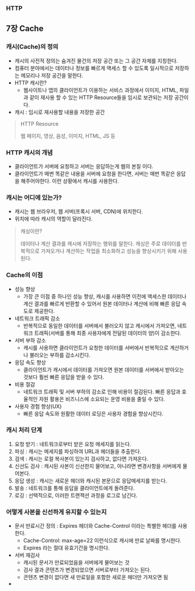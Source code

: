 ### HTTP

## 7장 Cache

### 캐시(Cache)의 정의

- 캐시의 사전적 정의는 숨겨진 물건의 저장 공간 또는 그 공간 자체를 지칭한다.
- 컴퓨터 분야에서는 데이터나 정보를 빠르게 액세스 할 수 있도록 일시적으로 저장하는 메모리나 저장 공간을 말한다.
- HTTP 캐시란?
  - 웹사이트나 앱의 클라이언트가 이용하는 서비스 과정에서 이미지, HTML, 파일과 같이 재사용 할 수 있는 HTTP Resource들을 임시로 보관되는 저장 공간이다.
- 캐시 : 임시로 재사용할 내용을 저장한 공간

> HTTP Resource
>
> 웹 페이지, 영상, 음성, 이미지, HTML, JS 등

### HTTP 캐시의 개념

- 클라이언트가 서버에 요청하고 서버는 응답하는게 웹의 본질 이다.
- 클라이언트가 매번 똑같은 내용을 서버에 요청을 한다면, 서버는 매번 똑같은 응답을 해주어야한다. 이런 상황에서 캐시를 사용한다.

### 캐시는 어디에 있는가?

- 캐시는 웹 브라우저, 웹 서버(프록시 서버, CDN)에 위치한다.
- 위치에 따라 캐시의 역할이 달라진다.

> 캐싱이란?
>
> 데이터나 계산 결과를 캐시에 저장하는 행위를 말한다. 캐싱은 주로 데이터를 반복적으로 가져오거나 계산하는 작업을 최소화하고 성능을 향상시키기 위해 사용된다.

### Cache의 이점

- 성능 향상
  - 가장 큰 이점 중 하나인 성능 향상, 캐시를 사용하면 이전에 액세스한 데이터나 계산 결과를 빠르게 반환할 수 있어서 원본 데이터나 계산에 비해 빠른 응답 속도로 제공한다.
- 네트워크 트래픽 감소
  - 반복적으로 동일한 데이터를 서버에서 불러오지 않고 캐시에서 가져오면, 네트워크 트래픽(서버를 통해 최종 사용자에게 전달된 데이터의 양)이 감소한다.
- 서버 부하 감소
  - 캐시를 사용하면 클라이언트가 요청한 데이터를 서버에서 반복적으로 계산하거나 불러오는 부하를 감소시킨다.
- 응답 속도 향상
  - 클라이언트가 캐시에서 데이터를 가져오면 원본 데이터를 서버에서 받아오는 것보다 훨씬 빠른 응답을 받을 수 있다.
- 비용 절감
  - 네트워크 트래픽 및 서버 부하의 감소로 인해 비용이 절감된다. 빠른 응답과 효율적인 자원 활용은 비즈니스에 소요되는 운영 비용을 줄일 수 있다.
- 사용자 경험 향상(UX)
  - 빠른 응답 속도와 원활한 데이터 로딩은 사용자 경험을 향상시킨다.

### 캐시 처리 단계

1. 요청 받기 : 네트워크로부터 받은 요청 메세지를 읽는다.
2. 파싱 : 캐시는 메세지를 파싱하여 URL과 헤더들을 추출한다.
3. 검색 : 캐시는 로컬 복사본이 있는지 검사하고, 없다면 가져온다.
4. 신선도 검사 : 캐시된 사본이 신선한지 물어보고, 아니라면 변경사항을 서버에게 물어본다.
5. 응답 생성 : 캐시는 새로운 헤더와 캐시된 본문으로 응답메세지를 받는다.
6. 발송 : 네트워크를 통해 응답을 클라이언트에게 돌려준다.
7. 로깅 : 선택적으로, 이러한 트랜잭션 과정을 로그로 남긴다.

### 어떻게 사본을 신선하게 유지할 수 있는지

- 문서 만료시간 정의 : Expires 헤더와 Cache-Control 이라는 특별한 헤더를 사용한다.
  - Cache-Control: max-age=22 이런식으로 캐시에 만료 날짜를 명시한다.
  - Expires 라는 절대 유효기간을 명시한다.
- 서버 재검사
  - 캐시된 문서가 만료되었음을 서버에게 물어보는 것
  - 검사 결과 콘텐츠가 변경되었으면 서버로부터 가져오는 된다.
  - 콘텐츠 변경이 없다면 새 만료일을 포함한 새로운 헤더만 가져오면 됨
-
